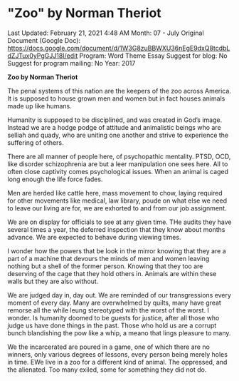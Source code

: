 # "Zoo" by Norman Theriot

Last Updated: February 21, 2021 4:48 AM
Month: 07 - July
Original Document (Google Doc): https://docs.google.com/document/d/1W3G8zuBBWXU36nEgE9dxQ8tcdbLdZJTux0yPgGJJ18I/edit
Program: Word Theme Essay
Suggest for blog: No
Suggest for program mailing: No
Year: 2017

**Zoo by Norman Theriot**

The penal systems of this nation are the keepers of the zoo across America. It is supposed to house grown men and women but in fact houses animals made up like humans.

Humanity is supposed to be disciplined, and was created in God’s image. Instead we are a hodge podge of attitude and animalistic beings who are selliah and quady, who are uniting one another and strive to experience the suffering of others.

There are all manner of people here, of psychopathic mentality. PTSD, OCD, like disorder schizophrenia are but a leer manipulation one sees here. All to often close captivity comes psychological issues. When an animal is caged long enough the life force fades.

Men are herded like cattle here, mass movement to chow, laying required for other movements like medical, law library, poude on what else we need to leave our living are for, we are exhorted to and from our job assignment.

We are on display for officials to see at any given time. THe audits they have several times a year, the deferred inspection that they know about months advance. We are expected to behave during viewing times.

I wonder how the powers that be look in the mirror knowing that they are a part of a machine that devours the minds of men and women leaving nothing but a shell of the former person. Knowing that they too are deserving of the cage that they hold others in. Animals are within these walls but they are also without.

We are judged day in, day out. We are reminded of our transgressions every moment of every day. Many are overwhelmed by quilts, many have great remorse all the while leung stereotyped with the worst of the worst. I wonder. Is humanity doomed to be guests for justice, after all those who judge us have done things in the past. Those who hold us are a corrupt bunch blandishing the pow like a whip, a meano that lings pleasure to many.

We the incarcerated are poured in a game, one of which there are no winners, only various degrees of lessons, every person being merely holes in time. EWe live in a zoo for a different kind of animal. The oppressed, and the alienated. Too many exiled, some for something they did not do.